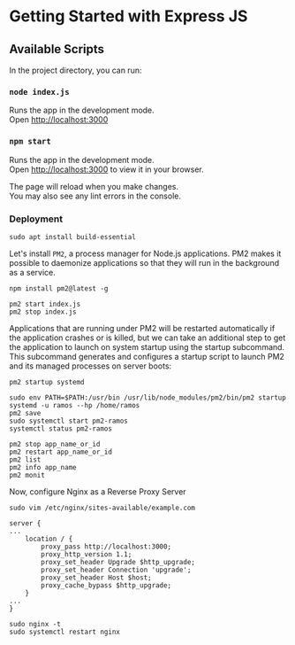 # Getting Started with Express JS

## Available Scripts

In the project directory, you can run:

### `node index.js`
Runs the app in the development mode.\
Open [http://localhost:3000](http://localhost:3000)

### `npm start`
Runs the app in the development mode.\
Open [http://localhost:3000](http://localhost:3000) to view it in your browser.

The page will reload when you make changes.\
You may also see any lint errors in the console.


### Deployment
```
sudo apt install build-essential
```
Let's install `PM2`, a process manager for Node.js applications. PM2 makes it possible to daemonize applications so that they will run in the background as a service.
```
npm install pm2@latest -g
```
```
pm2 start index.js
pm2 stop index.js
```
Applications that are running under PM2 will be restarted automatically if the application crashes or is killed, but we can take an additional step to get the application to launch on system startup using the startup subcommand. This subcommand generates and configures a startup script to launch PM2 and its managed processes on server boots:
```
pm2 startup systemd
```
```
sudo env PATH=$PATH:/usr/bin /usr/lib/node_modules/pm2/bin/pm2 startup systemd -u ramos --hp /home/ramos
pm2 save
sudo systemctl start pm2-ramos
systemctl status pm2-ramos
```
```
pm2 stop app_name_or_id
pm2 restart app_name_or_id
pm2 list
pm2 info app_name
pm2 monit
```

Now, configure Nginx as a Reverse Proxy Server

```
sudo vim /etc/nginx/sites-available/example.com
```
```
server {
...
    location / {
        proxy_pass http://localhost:3000;
        proxy_http_version 1.1;
        proxy_set_header Upgrade $http_upgrade;
        proxy_set_header Connection 'upgrade';
        proxy_set_header Host $host;
        proxy_cache_bypass $http_upgrade;
    }
...
}
```

```
sudo nginx -t
sudo systemctl restart nginx
```